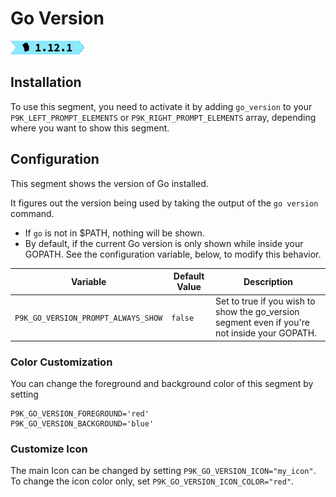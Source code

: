 # Go Version

![](segment.png)

## Installation

To use this segment, you need to activate it by adding `go_version` to your
`P9K_LEFT_PROMPT_ELEMENTS` or `P9K_RIGHT_PROMPT_ELEMENTS` array, depending
where you want to show this segment.

## Configuration

This segment shows the version of Go installed.

It figures out the version being used by taking the output of the `go version` command.

* If `go` is not in $PATH, nothing will be shown.
* By default, if the current Go version is only shown while inside your GOPATH. See the configuration variable, below, to modify this behavior.

| Variable | Default Value | Description |
|----------|---------------|-------------|
|`P9K_GO_VERSION_PROMPT_ALWAYS_SHOW` |`false`|Set to true if you wish to show the go_version segment even if you're not inside your GOPATH.                                  |


### Color Customization

You can change the foreground and background color of this segment by setting
```
P9K_GO_VERSION_FOREGROUND='red'
P9K_GO_VERSION_BACKGROUND='blue'
```

### Customize Icon

The main Icon can be changed by setting `P9K_GO_VERSION_ICON="my_icon"`. To change the
icon color only, set `P9K_GO_VERSION_ICON_COLOR="red"`.
